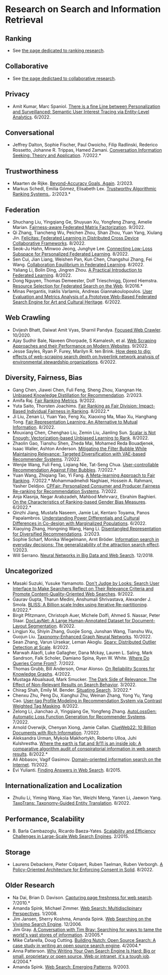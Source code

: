 # Research on Search and Information Retrieval

## Ranking
- See [the page dedicated to ranking research](ranking-research.md).

## Collaborative
- See [the page dedictaed to collaborative research](collaborative-research.md).

## Privacy
- Amit Kumar, Marc Spaniol. [There is a fine Line between Personalization and Surveillanced: Semantic User Interest Tracing via Entity-Level Analytics](https://dl.acm.org/doi/10.1145/3501247.3531592). 6/2022.

## Conversational
- Jeffrey Dalton, Sophie Fischer, Paul Owoicho, Filip Radlinski, Rederico Rossetto, Johanne R. Trippas, Hamed Zamani. [Conversation Information Seeking: Theory and Application](https://dl.acm.org/doi/10.1145/3477495.3532678). 7/2022.*

## Trustworthiness
- Maarten de Rijke. [Beyond-Accuracy Goals, Again](https://dl.acm.org/doi/10.1145/3539597.3572332). 2/2023.
- Markus Schedl, Emilia Gómez, Elisabeth Lex. [Trustworthy Algorithmic Ranking Systems.](https://dl.acm.org/doi/10.1145/3539597.3572723). 2/2023.*

## Federation
- Shuchang Liu, Yingqiang Ge, Shuyuan Xu, Yongfeng Zhang, Amelie Marian. [Fairness-aware Federated Matrix Factorization](https://dl.acm.org/doi/10.1145/3523227.3546771). 9/2022.
- Qi Zhang, Tiancheng Wu, Peichen Zhou, Shan Zhou, Yuan Yang, Xiulang Jin. [Felicitas: Federated Learning in Distributed Cross Device Collaborative Frameworks](https://dl.acm.org/doi/10.1145/3534678.3539039). 8/2022.
- Seok-Ju Hahn, Minwoo Jeong, Junghye Lee. [Connecting Low-Loss Subspace for Personalized Federated Learning](https://dl.acm.org/doi/10.1145/3534678.3539254). 8/2022.
- Sen Cui, Jian Liang, Weishen Pan, Kun Chen, Changshui Zhang, Fei Wang. [Collaboration Equilibrium in Federated Learning](https://dl.acm.org/doi/10.1145/3534678.3539237). 8/2022.
- Yaliang Li, Bolin Ding, Jingren Zhou. [A Practical Introduction to Federated Learning](https://dl.acm.org/doi/10.1145/3534678.3542631). 8/2022.
- Dong Nguyen, Thomas Demeester, Dolf Trieschnigg, Djored Hiemstra. [Resource Selection for Federated Search on the Web](https://www.researchgate.net/publication/308152481_Resource_Selection_for_Federated_Search_on_the_Web). 9/2016.*
- Minas Pergantis, Iraklis Varlamis, Andreas Giannakoulopoulos. [User Evaluation and Metrics Analysis of a Prototype Web-Based Federated Search Engine for Art and Cultural Heritage](https://www.researchgate.net/publication/361097561_User_Evaluation_and_Metrics_Analysis_of_a_Prototype_Web-Based_Federated_Search_Engine_for_Art_and_Cultural_Heritage). 6/2022.

## Web Crawling
- Dvijesh Bhatt, Daiwat Amit Vyas, Sharnil Pandya. [Focused Web Crawler](https://www.researchgate.net/publication/344579272_Focused_Web_Crawler). 10/2020.
- Ajay Sudhir Bale, Naveen Ghorpade, S Kamalesh, et al. [Web Scraping Approaches and their Performance on Modern Websites](https://www.researchgate.net/publication/363669276_Web_Scraping_Approaches_and_their_Performance_on_Modern_Websites). 9/2022.
- Jesse Sayles, Ryan P. Furey, Marilyn R. ten Brink. [How deep to dig: effects of web-scraping search depth on hyperlink network analysis of environmental stewardship organizations](https://www.researchgate.net/publication/361121252_How_deep_to_dig_effects_of_web-scraping_search_depth_on_hyperlink_network_analysis_of_environmental_stewardship_organizations). 6/2022.

## Diversity, Fairness, Bias
- Gang Chen, Jiawei Chen, Fuli Feng, Sheng Zhou, Xiangnan He. [Unbiased Knowledge Distillation for Recommendation](https://dl.acm.org/doi/10.1145/3539597.3570477). 2/2023.
- Amifa Raj. [Fair Ranking Metrics](https://dl.acm.org/doi/10.1145/3523227.3547430). 9/2022.
- Yuta Saito, Thorsten Joachims. [Fair Ranking as Fair Division: Impact-Based Individual Fairness in Ranking](https://dl.acm.org/doi/10.1145/3534678.3539353). 8/2022.*
- Ji Liu, Zenan Li, Yuan Yao, Feng Xu, Xiaoxing Ma, Miao Xu, Hanghang Tong. [Fair Representation Learning: An Alternative to Mutual Information](https://dl.acm.org/doi/10.1145/3534678.3539302). 8/2022.
- Mouxiang Chen, Chenghao Liu, Zemin Liu, Jianling Sun. [Scalar is Not Enough: Vectorization-based Unbiased Learning to Rank](https://dl.acm.org/doi/10.1145/3534678.3539468). 8/2022.
- Zhaolin Gao, Tianshu Shen, Zheda Mai, Mohamed Reda Bouadjenek, Isaac Waller, Ashton Anderson. [Mitigating the Filter Bubble While Maintaining Relevance: Targeted Diversification with VAE-based Recommender Systems](https://dl.acm.org/doi/10.1145/3477495.3531890). 7/2022.
- Wenjie Wang, Fuli Feng, Liqiang Nie, Tat-Seng Chua. [User-controllable Recommendation Against Filter Bubbles](https://dl.acm.org/doi/10.1145/3477495.3532075). 7/2022.*
- Yuan Wang, Zhiqiang Tao, Yi Fang. [A Meta-learning Approach to Fair Ranking](https://dl.acm.org/doi/10.1145/3477495.3531892). 7/2022.*
Mohammadmehdi Naghiaei, Hossein A. Rahmani, Yasher Deldjoo. [CPFair: Personalized Consumer and Producer Fairness Re-ranking for Recommendation Systems](https://dl.acm.org/doi/10.1145/3477495.3531959). 7/2022.
- Anja Klasnja, Negar Arabzadeh, Mahbod Mehrvarz, Ebrahim Baghieri. [On the Characteristics of Ranking-based Gender Bias Measures](https://dl.acm.org/doi/10.1145/3501247.3531540). 6/2022.*
- Qinzhi Jiang, Mustafa Naseem, Jamie Lai, Kentaro Toyama, Panos Papalambros. [Understanding Power Differentials and Cultural Differences in Co-design with Marginalized Populations](https://dl.acm.org/doi/10.1145/3530190.3534819). 6/2022.
- Xiaoying Zhang, Hongning Wang, Hang Li. [Disentangled Representation for Diversified Recommendations](https://dl.acm.org/doi/10.1145/3539597.3570389). 2/2023.
- Sophie Scharf, Monika Wiegelmann, Arnt Bröder. [Information search in everyday decisions: The generalizability of the attraction search effect](https://www.researchgate.net/publication/366827841_Information_search_in_everyday_decisions_The_generalizability_of_the_attraction_search_effect). 1/2023.
- Will Serrano. [Neural Networks in Big Data and Web Search](https://www.researchgate.net/publication/330028298_Neural_Networks_in_Big_Data_and_Web_Search). 12/2018.

## Uncategorized
- Masaki Suzuki, Yusuke Yamamoto. [Don't Judge by Looks: Search User Interface to Make Searchers Reflect on Their Relevance Criteria and Promote Content-Quality-Oriented Web Searches](https://dl.acm.org/doi/10.1145/3524458.3547222). 9/2022.
- Gaurav Gupta, Tharun Medini, Anshumali Shrivastava, Alexander J. Smola. [BLISS: A Billion scale Index using Iterative Re-partitioning](https://dl.acm.org/doi/10.1145/3534678.3539414). 8/2022.*
- Birgit Pfitzmann, Christoph Auer, Michele Dolfi, Ahmed S. Nassar, Peter Staar. [DocLayNet: A Large Human-Annotated Dataset for Document-Layout Segmentation](https://dl.acm.org/doi/10.1145/3534678.3539043). 8/2022.
- Lingjun Xu, Shiyin Zhang, Guojie Song, Junshan Wang, Tianshu Wu, Guojun Liu. [Taxonomy-Enhanced Graph Neural Networks](https://dl.acm.org/doi/10.1145/3511808.3557467). 10/2022.
- Sean Zhang, Varun Ursekar, Leman Akoglu. [Sparx: Distributed Outlier Detection at Scale](https://dl.acm.org/doi/10.1145/3534678.3539076). 8/2022. 
- Marwah Alaofi, Luke Gallagher, Dana Mckay, Lauren L. Saling, Mark Sandrson, Falk Scholer, Damiano Spina, Ryen W. White. [Where Do Queries Come From?](https://dl.acm.org/doi/10.1145/3477495.3531711). 7/2022.
- Thomas Grubb, Bill Anderson, Omar Alonso. [On Reliability Scores for Knowledge Graphs](https://dl.acm.org/doi/10.1145/3487553.3524212). 4/2022.
- Mustaga Abualsaud, Mark Smucker. [The Dark Side of Relevance: The Effect of Non-Relevant Results on Search Behavior](https://dl.acm.org/doi/10.1145/3498366.3505770). 3/2022.
- Chirag Shah, Emily M. Bender. [Situating Search](https://dl.acm.org/doi/10.1145/3498366.3505816). 3/2022.*
- Chenxu Zhu, Peng Du, Xianghui Zhu, Weinan Zhang, Yong Yu, Yang Cao. [User-tag Profile Modeling in Recommendation System via Contrast Weighted Tag Masking](https://dl.acm.org/doi/10.1145/3534678.3539102). 8/2022.
- Zelong Li, Jianchao Ji, Yingqiang Ge, Yongfeng Zhang. [AutoLossGen: Automatic Loss Function Generation for Recommender Systems](https://dl.acm.org/doi/10.1145/3477495.3531941). 7/2022.
- Arnold Overwijk, Chenyan Xiong, Jamie Callan. [ClueWeb22: 10 Billion Documents with Rich Information](https://dl.acm.org/doi/10.1145/3477495.3536321). 7/2022.
- Aleksandra Urman, Mykola Makhortykh, Roberto Ulloa, Juhi Kulshrestha. [Where the earth is flat and 9/11 is an inside job: A comparative algorithm audit of conspiratorial information in web search results](https://www.researchgate.net/publication/361863464_Where_the_earth_is_flat_and_911_is_an_inside_job_A_comparative_algorithm_audit_of_conspiratorial_information_in_web_search_results). 8/2022.*
- Ali Abbasov, Vagif Gasimov. [Domain-oriented information search on the Internet](https://www.researchgate.net/publication/367004891_Domain-oriented_information_search_on_the_Internet). 11/2022.
- Evi Yulianti. [Finding Answers in Web Search](https://www.researchgate.net/publication/283659235_Finding_Answers_in_Web_Search). 8/2015.

## Internationalization and Localization
- Zhuliu Li, Yiming Wang, Xiao Yan, Weizhi Meng, Yanen Li, Jaewon Yang. [TaxoTrans: Taxonomy-Guided Entity Translation](https://dl.acm.org/doi/10.1145/3534678.3539188). 8/2022.

## Performance, Scalability
- B. Barla Cambazoglu, Ricardo Baeza-Yates. [Scalability and Efficiency Challenges in Large-Scale Web Search Engines](https://dl.acm.org/doi/10.1145/2684822.2697039). 2/2015.

## Storage
- Laurens Debackere, Pieter Colpaert, Ruben Taelman, Ruben Verborgh. [A Policy-Oriented Architecture for Enforcing Consent in Solid](https://dl.acm.org/doi/10.1145/3487553.3524630). 8/2022.

## Older Research
- Na Dai, Brian D. Davison. [Capturing page freshness for web search](https://dl.acm.org/doi/10.1145/1835449.1835658). 7/2010.*
- Amanda Spink, Michael Zimmer. [Web Search: Multidisclipinary Perspectives](https://www.researchgate.net/publication/321614743_Web_Search_Multidisciplinary_Perspectives). 1/2008.
- Jim Jansen, Sherry Koshma, Amanda Spink. [Web Searching on the Vivisimo Search Engine](https://www.researchgate.net/publication/27479615_Web_Searching_on_the_Vivisimo_Search_Engine). 12/2006.
- Jim Gray. [A Conversation with Tim Bray: Searching for ways to tame the world's vast stores of information](https://dl.acm.org/doi/10.1145/1046931.1046941). 2/2005.*
- Mike Cafarella, Doug Cutting. [Building Nutch: Open Source Search: A case study in writing an open source search engine](https://dl.acm.org/doi/10.1145/988392.988408). 4/2004.*
- Anna Patterson. [Why Writing Your Own Search Engine Is Hard: Big or small, proprietary or open source, Web or intranet, it's a tough job](https://dl.acm.org/doi/10.1145/988392.988407). 4/2004.*
- Amanda Spink. [Web Search: Emerging Patterns](https://www.researchgate.net/publication/32962078_Web_Search_Emerging_Patterns). 9/2003.